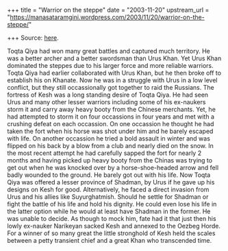 +++
title = "Warrior on the steppe"
date = "2003-11-20"
upstream_url = "https://manasataramgini.wordpress.com/2003/11/20/warrior-on-the-steppe/"

+++
Source: [here](https://manasataramgini.wordpress.com/2003/11/20/warrior-on-the-steppe/).

Toqta Qiya had won many great battles and captured much territory. He was a better archer and a better swordsman than Urus Khan. Yet Urus Khan dominated the steppes due to his larger force and more reliable warriors. Toqta Qiya had earlier collaborated with Urus Khan, but he then broke off to establish his on Khanate. Now he was in a struggle with Urus in a low level conflict, but they still occassionally got together to raid the Russians. The fortress of Kesh was a long standing desire of Toqta Qiya. He had seen Urus and many other lesser warriors including some of his ex-naukers storm it and carry away heavy booty from the Chinese merchants. Yet, he had attempted to storm it on four occassions in four years and met with a crushing defeat on each occassion. On one occassion he thought he had taken the fort when his horse was shot under him and he barely escaped with life. On another occassion he tried a bold assault in winter and was flipped on his back by a blow from a club and nearly died on the snow. In the most recent attempt he had carefully sapped the fort for nearly 2 months and having picked up heavy booty from the Chinas was trying to get out when he was knocked over by a horse-shoe-headed arrow and fell badly wounded to the ground. He barely got out with his life. Now Toqta Qiya was offered a lesser province of Shadman, by Urus if he gave up his designs on Kesh for good. Alternatively, he faced a direct invasion from Urus and his allies like Suyurghatmish. Should he settle for Shadman or fight the battle of his life and hold his dignity. He could even lose his life in the latter option while he would at least have Shadman in the former. He was unable to decide. As though to mock him, fate had it that just then his lowly ex-nauker Narikeyan sacked Kesh and annexed to the Oezbeg Horde. For a winner of so many great the little stronghold of Kesh held the scales between a petty transient chief and a great Khan who transcended time.

